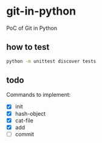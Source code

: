 # git-in-python

PoC of Git in Python

## how to test

```bash
python -m unittest discover tests
```

## todo

Commands to implement:

- [x] init
- [x] hash-object
- [x] cat-file
- [x] add
- [ ] commit
